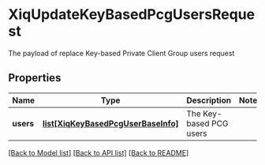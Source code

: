 # XiqUpdateKeyBasedPcgUsersRequest

The payload of replace Key-based Private Client Group users request
## Properties
Name | Type | Description | Notes
------------ | ------------- | ------------- | -------------
**users** | [**list[XiqKeyBasedPcgUserBaseInfo]**](XiqKeyBasedPcgUserBaseInfo.md) | The Key-based PCG users | 

[[Back to Model list]](../README.md#documentation-for-models) [[Back to API list]](../README.md#documentation-for-api-endpoints) [[Back to README]](../README.md)


